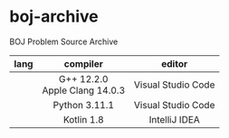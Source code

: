 boj-archive
=======================================
BOJ Problem Source Archive

|lang|compiler|editor|
|:--:|:--:|:--:|
|<img src="https://user-images.githubusercontent.com/20770834/81207760-074fd800-9009-11ea-865c-67a093c030eb.png" width="12px">|G++ 12.2.0<br>Apple Clang 14.0.3|Visual Studio Code|
|<img src="https://user-images.githubusercontent.com/20770834/81209415-78908a80-900b-11ea-9c91-97a9ea9f6cc9.png" width="12px">|Python 3.11.1|Visual Studio Code|
|<img src="https://user-images.githubusercontent.com/20770834/81209422-7af2e480-900b-11ea-94a8-aae36523259d.png" width="12px">|Kotlin 1.8|IntelliJ IDEA|

